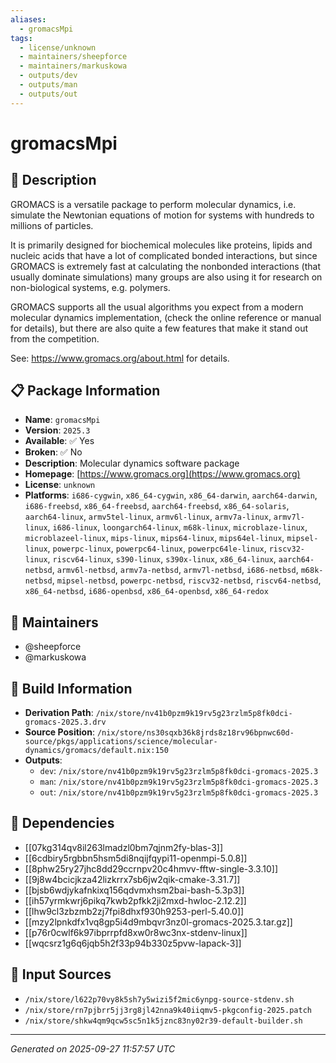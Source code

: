 ```yaml
---
aliases:
  - gromacsMpi
tags:
  - license/unknown
  - maintainers/sheepforce
  - maintainers/markuskowa
  - outputs/dev
  - outputs/man
  - outputs/out
---
```


# gromacsMpi

## 📝 Description

GROMACS is a versatile package to perform molecular dynamics,
i.e. simulate the Newtonian equations of motion for systems
with hundreds to millions of particles.

It is primarily designed for biochemical molecules like
proteins, lipids and nucleic acids that have a lot of
complicated bonded interactions, but since GROMACS is
extremely fast at calculating the nonbonded interactions (that
usually dominate simulations) many groups are also using it
for research on non-biological systems, e.g. polymers.

GROMACS supports all the usual algorithms you expect from a
modern molecular dynamics implementation, (check the online
reference or manual for details), but there are also quite a
few features that make it stand out from the competition.

See: https://www.gromacs.org/about.html for details.


## 📋 Package Information

- **Name**: `gromacsMpi`
- **Version**: `2025.3`
- **Available**: ✅ Yes
- **Broken**: ✅ No
- **Description**: Molecular dynamics software package
- **Homepage**: [https://www.gromacs.org](https://www.gromacs.org)
- **License**: `unknown`
- **Platforms**: `i686-cygwin`, `x86_64-cygwin`, `x86_64-darwin`, `aarch64-darwin`, `i686-freebsd`, `x86_64-freebsd`, `aarch64-freebsd`, `x86_64-solaris`, `aarch64-linux`, `armv5tel-linux`, `armv6l-linux`, `armv7a-linux`, `armv7l-linux`, `i686-linux`, `loongarch64-linux`, `m68k-linux`, `microblaze-linux`, `microblazeel-linux`, `mips-linux`, `mips64-linux`, `mips64el-linux`, `mipsel-linux`, `powerpc-linux`, `powerpc64-linux`, `powerpc64le-linux`, `riscv32-linux`, `riscv64-linux`, `s390-linux`, `s390x-linux`, `x86_64-linux`, `aarch64-netbsd`, `armv6l-netbsd`, `armv7a-netbsd`, `armv7l-netbsd`, `i686-netbsd`, `m68k-netbsd`, `mipsel-netbsd`, `powerpc-netbsd`, `riscv32-netbsd`, `riscv64-netbsd`, `x86_64-netbsd`, `i686-openbsd`, `x86_64-openbsd`, `x86_64-redox`
## 👥 Maintainers

- @sheepforce
- @markuskowa


## 🔧 Build Information

- **Derivation Path**: `/nix/store/nv41b0pzm9k19rv5g23rzlm5p8fk0dci-gromacs-2025.3.drv`
- **Source Position**: `/nix/store/ns30sqxb36k8jrds8z18rv96bpnwc60d-source/pkgs/applications/science/molecular-dynamics/gromacs/default.nix:150`
- **Outputs**:
  - `dev`:  `/nix/store/nv41b0pzm9k19rv5g23rzlm5p8fk0dci-gromacs-2025.3`
  - `man`:  `/nix/store/nv41b0pzm9k19rv5g23rzlm5p8fk0dci-gromacs-2025.3`
  - `out`:  `/nix/store/nv41b0pzm9k19rv5g23rzlm5p8fk0dci-gromacs-2025.3`

## 🔗 Dependencies

- [[07kg314qv8il263lmadzl0bm7qjnm2fy-blas-3]]
- [[6cdbiry5rgbbn5hsm5di8nqijfqypi11-openmpi-5.0.8]]
- [[8phw25ry27jhc8dd29ccrnpv20c4hmvv-fftw-single-3.3.10]]
- [[9j8w4bcicjkza42lizkrrx7sb6jw2qik-cmake-3.31.7]]
- [[bjsb6wdjykafnkixq156qdvmxhsm2bai-bash-5.3p3]]
- [[ih57yrmkwrj6pikq7kwb2pfkk2ji2mxd-hwloc-2.12.2]]
- [[lhw9cl3zbzmb2zj7fpi8dhxf930h9253-perl-5.40.0]]
- [[mzy2lpnkdfx1vq8gp5i4d9mbqvr3nz0l-gromacs-2025.3.tar.gz]]
- [[p76r0cwlf6k97ibprrpfd8xw0r8wc3nx-stdenv-linux]]
- [[wqcsrz1g6q6jqb5h2f33p94b330z5pvw-lapack-3]]

## 📁 Input Sources

- `/nix/store/l622p70vy8k5sh7y5wizi5f2mic6ynpg-source-stdenv.sh`
- `/nix/store/rn7pjbrr5jj3rg8jl42nna9k40iiqmv5-pkgconfig-2025.patch`
- `/nix/store/shkw4qm9qcw5sc5n1k5jznc83ny02r39-default-builder.sh`

---
*Generated on 2025-09-27 11:57:57 UTC*
